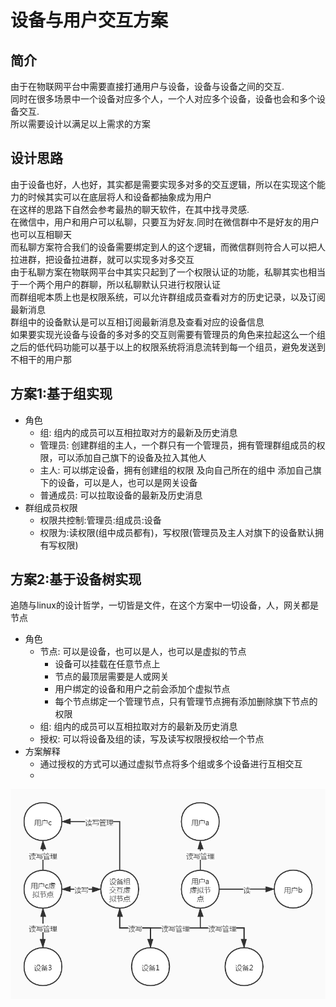 # 设备与用户交互方案

## 简介

由于在物联网平台中需要直接打通用户与设备，设备与设备之间的交互.  
同时在很多场景中一个设备对应多个人，一个人对应多个设备，设备也会和多个设备交互.  
所以需要设计以满足以上需求的方案

## 设计思路

由于设备也好，人也好，其实都是需要实现多对多的交互逻辑，所以在实现这个能力的时候其实可以在底层将人和设备都抽象成为用户  
在这样的思路下自然会参考最热的聊天软件，在其中找寻灵感.  
在微信中，用户和用户可以私聊，只要互为好友.同时在微信群中不是好友的用户也可以互相聊天  
而私聊方案符合我们的设备需要绑定到人的这个逻辑，而微信群则符合人可以把人拉进群，把设备拉进群，就可以实现多对多交互  
由于私聊方案在物联网平台中其实只起到了一个权限认证的功能，私聊其实也相当于一个两个用户的群聊，所以私聊默认只进行权限认证  
而群组呢本质上也是权限系统，可以允许群组成员查看对方的历史记录，以及订阅最新消息  
群组中的设备默认是可以互相订阅最新消息及查看对应的设备信息  
如果要实现光设备与设备的多对多的交互则需要有管理员的角色来拉起这么一个组  
之后的低代码功能可以基于以上的权限系统将消息流转到每一个组员，避免发送到不相干的用户那

## 方案1:基于组实现

* 角色
    * 组: 组内的成员可以互相拉取对方的最新及历史消息
    * 管理员: 创建群组的主人，一个群只有一个管理员，拥有管理群组成员的权限，可以添加自己旗下的设备及拉入其他人
    * 主人: 可以绑定设备，拥有创建组的权限 及向自己所在的组中 添加自己旗下的设备，可以是人，也可以是网关设备
    * 普通成员: 可以拉取设备的最新及历史消息
* 群组成员权限
    * 权限共控制:管理员:组成员:设备
    * 权限为:读权限(组中成员都有)，写权限(管理员及主人对旗下的设备默认拥有写权限)

## 方案2:基于设备树实现

追随与linux的设计哲学，一切皆是文件，在这个方案中一切设备，人，网关都是节点

* 角色
    * 节点: 可以是设备，也可以是人，也可以是虚拟的节点
        * 设备可以挂载在任意节点上
        * 节点的最顶层需要是人或网关
        * 用户绑定的设备和用户之前会添加个虚拟节点
        * 每个节点绑定一个管理节点，只有管理节点拥有添加删除旗下节点的权限
    * 组: 组内的成员可以互相拉取对方的最新及历史消息
    * 授权: 可以将设备及组的读，写及读写权限授权给一个节点
* 方案解释
    * 通过授权的方式可以通过虚拟节点将多个组或多个设备进行互相交互
    *

![avatar](./assets/设备与用户交互权限管理.jpg)